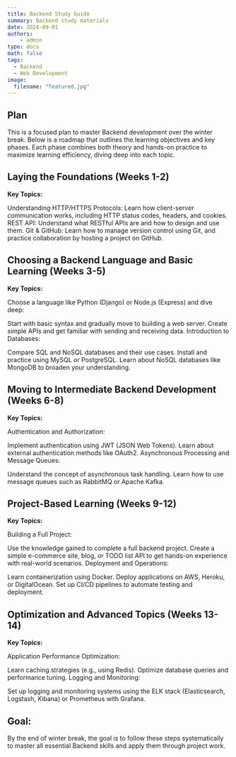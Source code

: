 ```yaml
---
title: Backend Study Guide
summary: Backend study materials
date: 2024-09-01
authors:
    - admin
type: docs
math: false
tags:
  - Backend
  - Web Development
image:
  filename: "featured.jpg"
---
```


## Plan

This is a focused plan to master Backend development over the winter break. Below is a roadmap that outlines the learning objectives and key phases. Each phase combines both theory and hands-on practice to maximize learning efficiency, diving deep into each topic.

## Laying the Foundations (Weeks 1-2)

**Key Topics:**

Understanding HTTP/HTTPS Protocols: Learn how client-server communication works, including HTTP status codes, headers, and cookies.
REST API: Understand what RESTful APIs are and how to design and use them.
Git & GitHub: Learn how to manage version control using Git, and practice collaboration by hosting a project on GitHub.

## Choosing a Backend Language and Basic Learning (Weeks 3-5)

**Key Topics:**

Choose a language like Python (Django) or Node.js (Express) and dive deep:

Start with basic syntax and gradually move to building a web server.
Create simple APIs and get familiar with sending and receiving data.
Introduction to Databases:

Compare SQL and NoSQL databases and their use cases.
Install and practice using MySQL or PostgreSQL.
Learn about NoSQL databases like MongoDB to broaden your understanding.

## Moving to Intermediate Backend Development (Weeks 6-8)

**Key Topics:**

Authentication and Authorization:

Implement authentication using JWT (JSON Web Tokens).
Learn about external authentication methods like OAuth2.
Asynchronous Processing and Message Queues:

Understand the concept of asynchronous task handling.
Learn how to use message queues such as RabbitMQ or Apache Kafka.

## Project-Based Learning (Weeks 9-12)

**Key Topics:**

Building a Full Project:

Use the knowledge gained to complete a full backend project.
Create a simple e-commerce site, blog, or TODO list API to get hands-on experience with real-world scenarios.
Deployment and Operations:

Learn containerization using Docker.
Deploy applications on AWS, Heroku, or DigitalOcean.
Set up CI/CD pipelines to automate testing and deployment.

## Optimization and Advanced Topics (Weeks 13-14)

**Key Topics:**

Application Performance Optimization:

Learn caching strategies (e.g., using Redis).
Optimize database queries and performance tuning.
Logging and Monitoring:

Set up logging and monitoring systems using the ELK stack (Elasticsearch, Logstash, Kibana) or Prometheus with Grafana.

## Goal:

By the end of winter break, the goal is to follow these steps systematically to master all essential Backend skills and apply them through project work.
